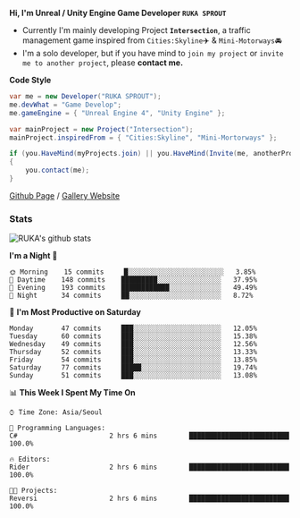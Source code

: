 **Hi, I'm Unreal / Unity Engine Game Developer `RUKA SPROUT`**

- Currently I'm mainly developing Project **`Intersection`**, a traffic management game inspired from `Cities:Skyline`✈️ & `Mini-Motorways`🚘
- I'm a solo developer, but if you have mind to `join my project` or `invite me to another project`, please **contact me.**

**Code Style**

```csharp
var me = new Developer("RUKA SPROUT");
me.devWhat = "Game Develop";
me.gameEngine = { "Unreal Engine 4", "Unity Engine" };
```

```csharp
var mainProject = new Project("Intersection");
mainProject.inspiredFrom = { "Cities:Skyline", "Mini-Mortorways" };

if (you.HaveMind(myProjects.join) || you.HaveMind(Invite(me, anotherProject)))
{
    you.contact(me);
}
```

[Github Page](https://lutca1320.github.io/) / [Gallery Website](https://rukasp.xyz/)

### Stats

![RUKA's github stats](https://github-readme-stats.vercel.app/api?username=lutca1320&theme=dracula&show_icons=true&include_all_commits=true&count_private=true&hide=contribs,prs)

<!--START_SECTION:waka-->
**I'm a Night 🦉** 

```text
🌞 Morning    15 commits     █░░░░░░░░░░░░░░░░░░░░░░░░   3.85% 
🌆 Daytime    148 commits    █████████░░░░░░░░░░░░░░░░   37.95% 
🌃 Evening    193 commits    ████████████░░░░░░░░░░░░░   49.49% 
🌙 Night      34 commits     ██░░░░░░░░░░░░░░░░░░░░░░░   8.72%

```
📅 **I'm Most Productive on Saturday** 

```text
Monday       47 commits     ███░░░░░░░░░░░░░░░░░░░░░░   12.05% 
Tuesday      60 commits     ███░░░░░░░░░░░░░░░░░░░░░░   15.38% 
Wednesday    49 commits     ███░░░░░░░░░░░░░░░░░░░░░░   12.56% 
Thursday     52 commits     ███░░░░░░░░░░░░░░░░░░░░░░   13.33% 
Friday       54 commits     ███░░░░░░░░░░░░░░░░░░░░░░   13.85% 
Saturday     77 commits     █████░░░░░░░░░░░░░░░░░░░░   19.74% 
Sunday       51 commits     ███░░░░░░░░░░░░░░░░░░░░░░   13.08%

```


📊 **This Week I Spent My Time On** 

```text
⌚︎ Time Zone: Asia/Seoul

💬 Programming Languages: 
C#                       2 hrs 6 mins        █████████████████████████   100.0%

🔥 Editors: 
Rider                    2 hrs 6 mins        █████████████████████████   100.0%

🐱‍💻 Projects: 
Reversi                  2 hrs 6 mins        █████████████████████████   100.0%

```


<!--END_SECTION:waka-->
